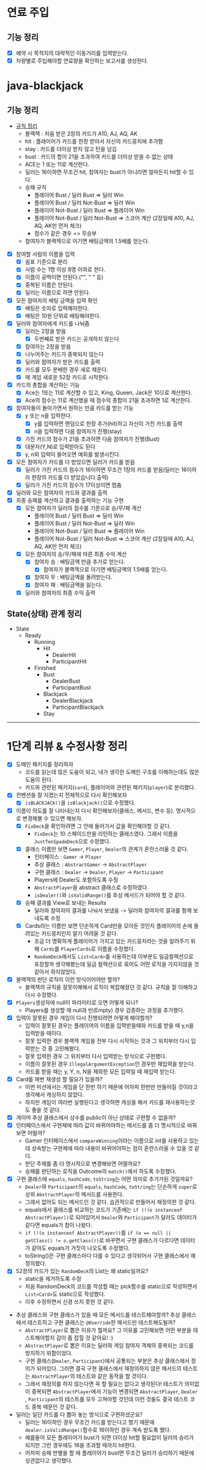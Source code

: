 # 연료 주입

## 기능 정리

- [x] 예약 시 목적지의 대략적인 이동거리를 입력받는다.
- [x] 차량별로 주입해야할 연료량을 확인하는 보고서를 생성한다.

# java-blackjack

## 기능 정리

- [규칙 정리](https://namu.wiki/w/%EB%B8%94%EB%9E%99%EC%9E%AD(%EC%B9%B4%EB%93%9C%EA%B2%8C%EC%9E%84))
    - 블랙잭 : 처음 받은 2장의 카드가 A10, AJ, AQ, AK
    - hit : 플레이어가 카드를 한장 받아서 자신의 카드뭉치에 추가함
    - stay : 카드를 더이상 받지 않고 턴을 넘김
    - bust : 카드의 합이 21을 초과하여 카드를 더이상 받을 수 없는 상태
    - ACE는 1 또는 11로 계산한다.
    - 딜러는 16이하면 무조건 hit, 참여자는 bust가 아니라면 얼마든지 hit할 수 있다.
    - 승패 규칙
        - 플레이어 Bust / 딜러 Bust => 딜러 Win
        - 플레이어 Bust / 딜러 Not-Bust => 딜러 Win
        - 플레이어 Not-Bust / 딜러 Bust => 플레이어 Win
        - 플레이어 Not-Bust / 딜러 Not-Bust => 스코어 계산 (2장일때 A10, AJ, AQ, AK만 먼저 체크)
        - 점수가 같은 경우 => 무승부
    - 참여자가 블랙잭으로 이기면 배팅금액의 1.5배를 얻는다.

- [x] 참여할 사람의 이름을 입력
    - [x] 쉼표 기준으로 분리
    - [x] 사람 수는 1명 이상 8명 이하로 한다.
    - [x] 이름이 공백이면 안된다.("", " " 등)
    - [x] 중복된 이름은 안된다.
    - [x] 딜러는 이름으로 하면 안된다.
- [x] 모든 참여자의 배팅 금액을 입력 확인
    - [x] 배팅은 숫자로 입력해야한다.
    - [x] 배팅은 10원 단위로 배팅해야한다.
- [X] 딜러와 참여자에게 카드를 나눠줌
    - [x] 딜러는 2장을 받음
        - [x] 두번째로 받은 카드는 공개하지 않는다
    - [x] 참여자는 2장을 받음
    - [x] 나누어주는 카드가 중복되지 않는다
    - [x] 딜러와 참여자가 받은 카드를 출력
    - [x] 카드를 모두 분배한 경우 새로 채운다.
    - [x] 매 게임 새로운 52장 카드로 시작한다.
- [x] 카드의 총합을 계산하는 기능
    - [x] Ace는 1또는 11로 계산할 수 있고, King, Queen, Jack은 10으로 계산한다.
    - [x] Ace의 점수는 11로 계산했을 때 점수의 총합이 21을 초과하면 1로 계산한다.
- [X] 참여자들이 돌아가면서 원하는 만큼 카드를 받는 기능
    - [x] y 또는 n을 입력한다.
        - [x] y를 입력하면 랜덤으로 한장 추가(hit)하고 자신이 가진 카드를 출력
        - [X] n을 입력하면 다음 참여자가 진행(stay)
    - [x] 가진 카드의 점수가 21을 초과하면 다음 참여자가 진행(Bust)
    - [x] 대문자(Y,N)로 입력받아도 된다
    - [x] y, n외 입력이 들어오면 예외를 발생시킨다.
- [x] 모든 참여자가 카드를 다 받았으면 딜러가 카드를 받음
    - [x] 딜러가 가진 카드의 점수가 16이하면 무조건 1장의 카드를 받음(딜러는 16이하라 한장의 카드를 더 받았습니다.출력)
    - [x] 딜러가 가진 카드의 점수가 17이상이면 멈춤
- [x] 딜러와 모든 참여자의 카드와 결과를 출력
- [x] 최종 승패를 계산하고 결과를 출력하는 기능 구현
    - [x] 모든 참여자가 딜러의 점수를 기준으로 승/무/패 계산
        - 플레이어 Bust / 딜러 Bust => 딜러 Win
        - 플레이어 Bust / 딜러 Not-Bust => 딜러 Win
        - 플레이어 Not-Bust / 딜러 Bust => 플레이어 Win
        - 플레이어 Not-Bust / 딜러 Not-Bust => 스코어 계산 (2장일때 A10, AJ, AQ, AK만 먼저 체크)
    - [x] 모든 참여자의 승/무/패에 따른 최종 수익 계산
        - [x] 참여자 승 : 배팅금액 만큼 추가로 얻는다.
            - [x] 참여자가 블랙잭으로 이기면 배팅금액의 1.5배를 얻는다.
        - [x] 참여자 무 : 배팅금액을 돌려받는다.
        - [x] 참여자 패 : 배팅금액을 잃는다.
    - [x] 딜러와 참여자의 최종 수익 출력

## State(상태) 관계 정리

- State
    - Ready
        - Running
            - Hit
                - DealerHit
                - ParticipantHit
        - Finished
            - Bust
                - DealerBust
                - ParticipantBust
            - Blackjack
                - DealerBlackjack
                - ParticipantBlackjack
            - Stay

---

# 1단계 리뷰 & 수정사항 정리

- [x] 도메인 패키지를 정리하자
    - 코드를 읽는데 많은 도움이 되고, 내가 생각한 도메인 구조를 이해하는데도 많은 도움이 된다.
    - 카드와 관련된 패키지(`card`), 플레이어와 관련된 패키지(`player`)로 분리했다.
- [x] 컨벤션을 잘 지켰는지 전체적으로 다시 확인해보자
    - [x] `isBLACKJACK()`을 `isBlackjack()`으로 수정했다.
- [x] 이름이 의도를 잘 나타내는지 다시 확인해보자(클래스, 메서드, 변수 등). 명시적으로 변경해볼 수 있으면 해보자.
    - [x] `FixDeck`을 확인하려면 그 안에 들어가서 값을 확인해야할 것 같다.
        - `FixDeck`는 10 스페이드만을 리턴하는 클래스였다. 그래서 이름을 `JustTenSpadeDeck`으로 수정했다.
    - [x] 클래스 이름만 보면 `Gamer`, `Player`, `Dealer`의 관계가 혼란스러울 것 같다.
        - 인터페이스 : `Gamer` -> `Player`
        - 추상 클래스 : `AbstractGamer` -> `AbstractPlayer`
        - 구현 클래스 : `Dealer` -> `Dealer`, `Player` -> `Participant`
        - Players에 Dealer도 포함하도록 수정
        - `AbstractPlayer`을 abstract 클래스로 수정하였다.
        - `isDealer()`와 `isValidRange()`를 추상 메서드가 되어야 할 것 같다.
    - [x] 승패 결과를 View로 보내는 Results
        - 딜러와 참여자의 결과를 나눠서 보냈음 -> 딜러와 참여자의 결과를 함께 보내도록 수정
    - [x] Cards라는 이름만 보면 단순하게 Card만을 모아둔 것인지 플레이어의 손에 들려있는 카드뭉치인지 알기 어려울 것 같다.
        - 조금 더 명확하게 플레이어가 가지고 있는 카드뭉치라는 것을 알려주기 위해 `Cards`를 `PlayerCards`로 이름을 수정했다.
        - `RandomDeck`에서도 `List<Card>`를 사용하는데 이부분도 일급컬렉션으로 포장할까 생각해봤는데 일급 컬렉션으로 묶어도 어떤 로직을 가지지않을 것 같아서 하지않았다.
- [x] 블랙잭의 판단 로직이 이런 방식이어야만 할까?
    - 블랙잭의 규칙을 잘못이해해서 로직이 복잡해졌던 것 같다. 규칙을 잘 이해하고 다시 수정했다.
- [x] `Players`생성자에 null이 파라미터로 오면 어떻게 되나?
    - Players를 생성할 때 null과 빈(Empty) 경우 검증하는 과정을 추가했다.
- [x] 입력이 잘못된 경우 게임이 다시 진행되려면 어떻게 해야할까?
    - 입력이 잘못된 경우는 플레이어의 이름을 입력받을때와 카드를 받을 때 y,n을 입력받을 때이다.
    - 잘못 입력한 경우 블랙잭 게임을 전부 다시 시작하는 것과 그 위치부터 다시 입력받는 것 중 고민해봤다.
    - 잘못 입력한 경우 그 위치부터 다시 입력받는 방식으로 구현했다.
    - 이름이 잘못된 경우 `IllegalArgumentException`인 경우만 재입력을 받는다.
    - 카드를 받을 때는 y, Y, n, N을 제외한 모든 입력일 때 재입력 받는다.
- [x] Card를 매번 재생성 할 필요가 있을까?
    - 이번 미션에서는 게임을 단 한번 하기 때문에 어차피 한번만 만들어질 것이라고 생각해서 캐싱하지 않았다.
    - 하지만 게임이 여러번 실행된다고 생각하면 캐싱을 해서 카드를 재사용하는것도 좋을 것 같다.
- [x] 게이머 추상 클래스에서 상수를 public이 아닌 상태로 구현할 수 없을까?
- [x] 인터페이스에서 구현체에 따라 값이 바뀌어야하는 메서드를 좀 더 명시적으로 바꿔보면 어떨까?
    - Gamer 인터페이스에서 `compareWinning`이라는 이름으로 int를 사용하고 있는데 상속받는 구현체에 따라 내용이 바뀌어야하는 점이 혼란스러울 수 있을 것 같다.
    - 판단 주체를 좀 더 명시적으로 변경해보면 어떨까요?
    - 승패를 판단하는 로직을 Outcome의 `match()`에서 하도록 수정했다.
- [x] 구현 클래스에 `equals`, `hashCode`, `toString`는 어떤 의미로 추가가된 것일까요?
    - `Dealer`와 `Participant`의 `equals`, `hashCode`, `toString`는 단순하게 `super`로 상위 `AbstractPlayer`의 메서드를 사용한다.
    - 그래서 없어도 되는 메서드인 것 같다. 습관적으로 만들어서 재정의한 것 같다.
    - equals에서 클래스를 비교하는 코드가 기존에는 `if (!(o instanceof AbstractPlayer))`로 되어있어서 `Dealer`와 `Participant`가 달라도 데이터가 같다면
      equals가 참이 나왔다.
    - `if (!(o instanceof AbstractPlayer))`를 `if (o == null || getClass() != o.getClass())`로 바꾸면서 구현 클래스가 다르다면 데이터가 같아도
      equals가 거짓이 나오도록 수정했다.
    - toString()은 구현 클래스마다 다를 수 있다고 생각되어서 구현 클래스에서 재정의했다.
- [x] 52장의 카드가 있는 `RandomDeck`의 List<Card>는 왜 static일까요?
    - static을 제거하도록 수정
    - 처음 RandomDeck의 코드를 작성할 때는 pick함수를 static으로 작성하면서 `List<Card>`도 static으로 작성했다.
    - 이후 수정하면서 신경 쓰지 못한 것 같다.
- 추상 클래스와 구현 클래스가 있을 때 모든 메서드를 테스트해야할까? 추상 클래스에서 테스트하고 구현 클래스는 `@Override`한 메서드만 테스트해도될까?
    - `AbstractPlayer`로 뽑은 이유가 뭘까요? 그 이유를 고민해보면 어떤 부분을 테스트해야할지 감이 좀 잡힐 것 같아요! :)
    - `AbstractPlayer`로 뽑은 이유는 딜러와 게임 참여자 객체의 중복되는 코드를 방지하기 위함이었다.
    - 구현 클래스(`Dealer`, `Participant`)에서 공통되는 부분은 추상 클래스에서 정의가 되어있다. 그러면 결국 구현 클래스에서 재정의하지 않은 메서드의 테스트는 `AbstractPlayer`의
      테스트와 같은 동작을 할 것이다.
    - 그래서 재정의를 하지 않는다면 꼭 할 필요는 없다고 생각된다! 테스트가 의미없이 중복되면 `AbstractPlayer`에서 기능이 변경되면 `AbstractPlayer`, `Dealer`
      , `Participant`의 테스트를 모두 고쳐야할 것인데 이런 것들도 결국 테스트 코드 중복 때문인 것 같다.
- 딜러는 일단 카드를 다 뽑아 놓는 방식으로 구현하셨군요?
    - 딜러는 16이하인 경우 무조건 카드를 받는다고 했기 때문에 `dealer.isValidRange()`함수로 16이하인 경우 계속 받도록 했다.
    - 예를들어 모든 플레이어가 bust가 되면 더이상 hit할 필요없이 딜러의 승리가 되지만 그런 경우에도 16을 초과할 때까지 hit한다.
    - 어차피 승패 판별을 할 때 플레이어가 bust면 무조건 딜러가 승리하기 때문에 상관없다고 생각했다.
